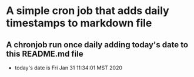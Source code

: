 A simple cron job that adds daily timestamps to markdown file
============================================================
## A chronjob run once daily adding today's date to this README.md file
* today's date is Fri Jan 31 11:34:01 MST 2020
